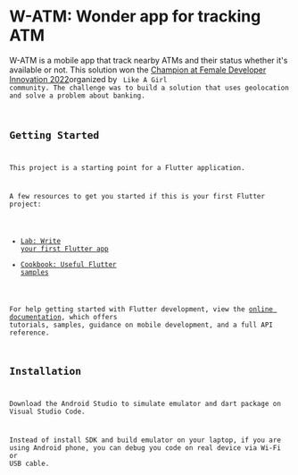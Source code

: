 # W-ATM: Wonder app for tracking ATM

W-ATM is a mobile app that track nearby ATMs and their status whether it's available or not. This solution won the [Champion at Female Developer Innovation 2022](https://codelikeagirl-vietnam.com/events/fdi-tournaments/2022/home)organized by <Code> Like A Girl community. The challenge was to build a solution that uses geolocation and solve a problem about banking.

## Getting Started

This project is a starting point for a Flutter application.

A few resources to get you started if this is your first Flutter project:

- [Lab: Write your first Flutter app](https://docs.flutter.dev/get-started/codelab)
- [Cookbook: Useful Flutter samples](https://docs.flutter.dev/cookbook)

For help getting started with Flutter development, view the
[online documentation](https://docs.flutter.dev/), which offers tutorials,
samples, guidance on mobile development, and a full API reference.

## Installation

Download the Android Studio to simulate emulator and dart package on Visual Studio Code.

Instead of install SDK and build emulator on your laptop, if you are using Android phone, you can debug you code on real device via Wi-Fi or USB cable.
